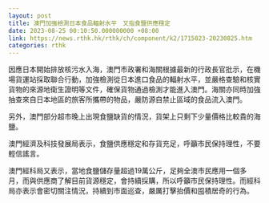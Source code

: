 ```yaml
---
layout: post
title: 澳門加強檢測日本食品輻射水平　又指食鹽供應穩定
date: 2023-08-25 00:10:50.000000000 +08:00
link: https://news.rthk.hk/rthk/ch/component/k2/1715023-20230825.htm
categories: rthk
---
```


因應日本開始排放核污水入海，澳門市政署和海關根據最新的行政長官批示，在機場貨運站採取聯合行動，加強檢測從日本進口食品的輻射水平，並嚴格查驗和核實貨物的來源地衛生證明等文件，確保貨物通過檢測才能進入澳門。海關亦同時加強抽查來自日本地區的旅客所攜帶的物品，嚴防源自禁止區域的食品流入澳門。

另外，澳門部分超市晚上出現食鹽缺貨的情況，貨架上只剩下少量價格比較貴的海鹽。

澳門經濟及科技發展局表示，食鹽供應穩定和存貨充足，呼籲市民保持理性，不要輕信謠言。

澳門經科局又表示，當地食鹽儲存量超過19萬公斤，足夠全澳市民應用一個多月，而與供應商了解目前貨源穩定，會持續採購，所以呼籲市民保持理性。而經科局亦表示會密切關注情況，持續到市面巡查，嚴厲打擊抬價和囤積居奇的行為。
